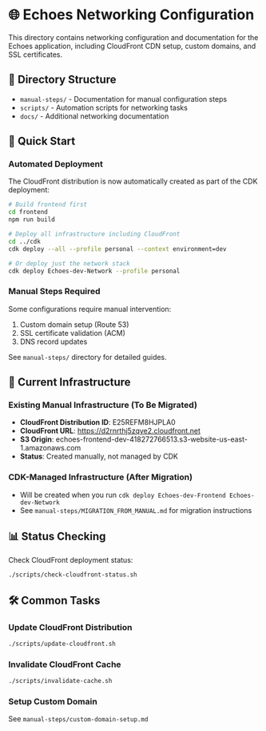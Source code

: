 # 🌐 Echoes Networking Configuration

This directory contains networking configuration and documentation for the Echoes application, including CloudFront CDN setup, custom domains, and SSL certificates.

## 📁 Directory Structure

- `manual-steps/` - Documentation for manual configuration steps
- `scripts/` - Automation scripts for networking tasks
- `docs/` - Additional networking documentation

## 🚀 Quick Start

### Automated Deployment
The CloudFront distribution is now automatically created as part of the CDK deployment:
```bash
# Build frontend first
cd frontend
npm run build

# Deploy all infrastructure including CloudFront
cd ../cdk
cdk deploy --all --profile personal --context environment=dev

# Or deploy just the network stack
cdk deploy Echoes-dev-Network --profile personal
```

### Manual Steps Required
Some configurations require manual intervention:
1. Custom domain setup (Route 53)
2. SSL certificate validation (ACM)
3. DNS record updates

See `manual-steps/` directory for detailed guides.

## 🔗 Current Infrastructure

### Existing Manual Infrastructure (To Be Migrated)
- **CloudFront Distribution ID**: E25REFM8HJPLA0
- **CloudFront URL**: https://d2rnrthj5zqye2.cloudfront.net
- **S3 Origin**: echoes-frontend-dev-418272766513.s3-website-us-east-1.amazonaws.com
- **Status**: Created manually, not managed by CDK

### CDK-Managed Infrastructure (After Migration)
- Will be created when you run `cdk deploy Echoes-dev-Frontend Echoes-dev-Network`
- See `manual-steps/MIGRATION_FROM_MANUAL.md` for migration instructions

## 📊 Status Checking

Check CloudFront deployment status:
```bash
./scripts/check-cloudfront-status.sh
```

## 🛠️ Common Tasks

### Update CloudFront Distribution
```bash
./scripts/update-cloudfront.sh
```

### Invalidate CloudFront Cache
```bash
./scripts/invalidate-cache.sh
```

### Setup Custom Domain
See `manual-steps/custom-domain-setup.md`